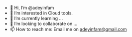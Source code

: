 - 👋 Hi, I’m @adeyinfam
- 👀 I’m interested in Cloud tools.
- 🌱 I’m currently learning ...
- 💞️ I’m looking to collaborate on ...
- 📫 How to reach me: Email me on adeyinfam@gmail.com

<!---
adeyinfam/adeyinfam is a ✨ special ✨ repository because its `README.md` (this file) appears on your GitHub profile.
You can click the Preview link to take a look at your changes.
--->
